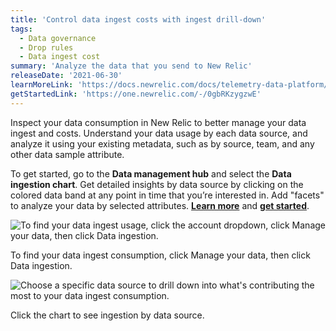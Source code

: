 ```yaml
---
title: 'Control data ingest costs with ingest drill-down'
tags:
  - Data governance
  - Drop rules
  - Data ingest cost
summary: 'Analyze the data that you send to New Relic'
releaseDate: '2021-06-30'
learnMoreLink: 'https://docs.newrelic.com/docs/telemetry-data-platform/manage-data/manage-data-coming-new-relic/#facet-data-ingest'
getStartedLink: 'https://one.newrelic.com/-/0gbRKzygzwE'
---
```


Inspect your data consumption in New Relic to better manage your data ingest and costs. Understand your data usage by each data source, and analyze it using your existing metadata, such as by source, team, and any other data sample attribute.

To get started, go to the **Data management hub** and select the **Data ingestion chart**. Get detailed insights by data source by clicking on the colored data band at any point in time that you’re interested in. Add "facets" to analyze your data by selected attributes. [**Learn more**](https://docs.newrelic.com/docs/telemetry-data-platform/manage-data/manage-data-coming-new-relic/#facet-data-ingest) and [**get started**](https://one.newrelic.com/-/0gbRKzygzwE).

![To find your data ingest usage, click the account dropdown, click Manage your data, then click Data ingestion.](./images/ingest_drill_down_1_of_2.png "A screenshot that shows how to find your data ingest consumption.")

<figcaption>To find your data ingest consumption, click Manage your data, then click Data ingestion.</figcaption>

![Choose a specific data source to drill down into what's contributing the most to your data ingest consumption.](./images/ingest_drill_down_2_of_2.png "A screenshot that shows the data ingest by data source dropdown.")

<figcaption>Click the chart to see ingestion by data source.</figcaption>

